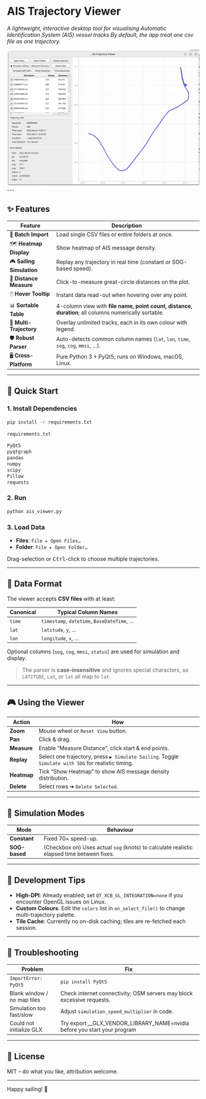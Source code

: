 # AIS Trajectory Viewer  
*A lightweight, interactive desktop tool for visualising Automatic Identification System (AIS) vessel tracks.By default, the app treat one csv file as one trajectory.*
<div align="center">
<img src="./GUI.png" width="1000" alt="gui">
</div>
---

## ✨ Features

| Feature | Description |
|---------|-------------|
| 📂 **Batch Import** | Load single CSV files or entire folders at once. |
| 🗺️ **Heatmap Display** | Show heatmap of AIS message density. |
| 🎮 **Sailing Simulation** | Replay any trajectory in real time (constant or SOG-based speed). |
| 📏 **Distance Measure** | Click-to-measure great-circle distances on the plot. |
| 🖱️ **Hover Tooltip** | Instant data read-out when hovering over any point. |
| 📊 **Sortable Table** | 4-column view with **file name, point count, distance, duration**; all columns numerically sortable. |
| 🎨 **Multi-Trajectory** | Overlay unlimited tracks, each in its own colour with legend. |
| 🛡️ **Robust Parser** | Auto-detects common column names (`lat`, `lon`, `time`, `sog`, `cog`, `mmsi`, …). |
| 🖥️ **Cross-Platform** | Pure Python 3 + PyQt5; runs on Windows, macOS, Linux. |

---

## 🚀 Quick Start

### 1. Install Dependencies
```bash
pip install -r requirements.txt
```

`requirements.txt`
```
PyQt5
pyqtgraph
pandas
numpy
scipy
Pillow
requests
```

### 2. Run
```bash
python ais_viewer.py
```

### 3. Load Data
* **Files**: `File ▸ Open Files…`  
* **Folder**: `File ▸ Open Folder…`

Drag-selection or <kbd>Ctrl</kbd>-click to choose multiple trajectories.

---

## 📁 Data Format

The viewer accepts **CSV files** with at least:

| Canonical | Typical Column Names |
|-----------|----------------------|
| `time`    | `timestamp`, `datetime`, `BaseDateTime`, … |
| `lat`     | `latitude`, `y`, … |
| `lon`     | `longitude`, `x`, … |

Optional columns (`sog`, `cog`, `mmsi`, `status`) are used for simulation and display.

> The parser is **case-insensitive** and ignores special characters, so `LATITUDE`, `Lat`, or `lat` all map to `lat`.

---

## 🎮 Using the Viewer

| Action | How |
|--------|-----|
| **Zoom** | Mouse wheel or `Reset View` button. |
| **Pan** | Click & drag. |
| **Measure** | Enable “Measure Distance”, click start & end points. |
| **Replay** | Select one trajectory, press `▶ Simulate Sailing`. Toggle `Simulate with SOG` for realistic timing. |
| **Heatmap** | Tick “Show Heatmap” to show AIS message density distribution. |
| **Delete** | Select rows ➜ `Delete Selected`. |

---

## 🧪 Simulation Modes

| Mode | Behaviour |
|------|-----------|
| **Constant** | Fixed 70× speed-up. |
| **SOG-based** | (Checkbox on) Uses actual `sog` (knots) to calculate realistic elapsed time between fixes. |

---

## 🔧 Development Tips

* **High-DPI**: Already enabled; set `QT_XCB_GL_INTEGRATION=none` if you encounter OpenGL issues on Linux.
* **Custom Colours**: Edit the `colors` list in `on_select_file()` to change multi-trajectory palette.
* **Tile Cache**: Currently no on-disk caching; tiles are re-fetched each session.

---

## 🐛 Troubleshooting

| Problem | Fix |
|---------|-----|
| `ImportError: PyQt5` | `pip install PyQt5` |
| Blank window / no map tiles | Check internet connectivity; OSM servers may block excessive requests. |
| Simulation too fast/slow | Adjust `simulation_speed_multiplier` in code. |
| Could not initialize GLX | Try export __GLX_VENDOR_LIBRARY_NAME=nvidia before you start your program |

---

## 📄 License

MIT – do what you like, attribution welcome.

---

Happy sailing! 🚢

